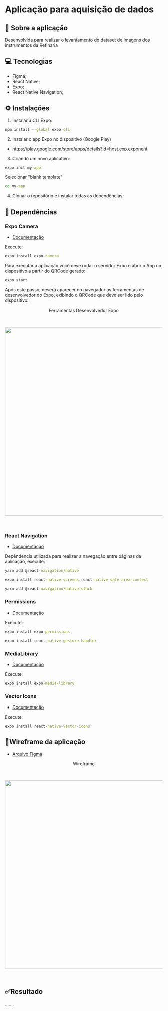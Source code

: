 # Aplicação para aquisição de dados

## 📄 Sobre a aplicação
Desenvolvida para realizar o levantamento do dataset de imagens dos instrumentos da Refinaria

## 💻 Tecnologias
- Figma;
- React Native;
- Expo;
- React Native Navigation;

## ⚙️ Instalações

1) Instalar a CLI Expo:
~~~ cmd
npm install --global expo-cli
~~~
2) Instalar o app Expo no dispositivo (Google Play)
- https://play.google.com/store/apps/details?id=host.exp.exponent

3) Criando um novo aplicativo:

~~~ cmd
expo init my-app
~~~
Selecionar "blank template"
~~~ cmd
cd my-app
~~~

4) Clonar o repositório e instalar todas as dependências;

## 👾 Dependências

### <b>Expo Camera</b>
- [Documentação](https://docs.expo.dev/versions/latest/sdk/camera/)

Execute:
~~~ cmd
expo install expo-camera
~~~
 Para executar a aplicação você deve rodar o servidor Expo e abrir o App no dispositivo a partir do QRCode gerado:
~~~ cmd
expo start
~~~
Após este passo, deverá aparecer no navegador as ferramentas de desenvolvedor do Expo, exibindo o QRCode que deve ser lido pelo dispositivo:

<p align="center">Ferramentas Desenvolvedor Expo</p> 
<br>
<p align="center"> 
 <img src="https://user-images.githubusercontent.com/79487290/142332174-dad0e2db-2316-47af-b8c8-942ce983c1f0.png" width="600"/>
</p>

<br>

### <b>React Navigation</b>
- [Documentação](https://reactnavigation.org/docs/getting-started)

Depêndencia utilizada para realizar a navegação entre páginas da aplicação, execute:

~~~ cmd
yarn add @react-navigation/native
~~~
~~~ cmd
expo install react-native-screens react-native-safe-area-context
~~~
~~~ cmd
yarn add @react-navigation/native-stack
~~~

### <b>Permissions</b>
- [Documentação](https://docs.expo.dev/versions/v39.0.0/sdk/permissions/)

Execute:

~~~ cmd
expo install expo-permissions
~~~
~~~ cmd
expo install react-native-gesture-handler
~~~

### <b>MediaLibrary</b>
- [Documentação](https://docs.expo.dev/versions/latest/sdk/media-library/)

Execute:

~~~ cmd
expo install expo-media-library

~~~

### <b>Vector Icons</b>
- [Documentação](https://docs.expo.dev/guides/icons/)

Execute:

~~~ cmd
expo install react-native-vector-icons
~~~


## 📲Wireframe da aplicação

- [Arquivo Figma](https://www.figma.com/file/eav6egjSzYpBLCE56IMkAF/Data-Aquisition?node-id=3%3A16)

<p align="center">Wireframe</p> 
<br>
<p align="center"> 
 <img src="https://user-images.githubusercontent.com/79487290/144550588-929a6dff-f8f7-4ff7-a3d7-5ac9adbdb353.png" width="600"/>
</p>

<br>


## ✅Resultado

.......



